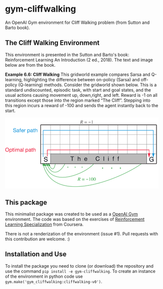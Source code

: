 # gym-cliffwalking

An OpenAI Gym environment for Cliff Walking problem (from Sutton and Barto book).

## The Cliff Walking Environment

This environment is presented in the Sutton and Barto's book: Reinforcement Learning An Introduction (2 ed., 2018). The text and image below are from the book.

**Example 6.6: Cliff Walking** This gridworld example compares Sarsa and Q-learning, highlighting the difference between on-policy (Sarsa) and off-policy (Q-learning) methods. Consider the gridworld shown below. This is a standard undiscounted, episodic task, with start and goal states, and the usual actions causing movement up, down,right, and left. Reward is -1 on all transitions except those into the region marked “The Cliff”. Stepping into this region incurs a reward of -100 and sends the agent instantly back to the start.

![Cliff Walking representation](cliff_walking.png "Cliff Walking")

## This package

This minimalist package was created to be used as a [OpenAI Gym](https://gym.openai.com/) environment. The code was based on the exercises of [Reinforcement Learning Specialization](https://www.coursera.org/specializations/reinforcement-learning) from Coursera.

There is not a renderization of the environment (issue #1). Pull requests with this contribution are welcome.   :)

## Installation and Use

To install the package you need to clone (or download) the repository and use the command `pip install -e gym-cliffwalking`. 
To create an instance of the environment in python code use `gym.make('gym_cliffwalking:cliffwalking-v0')`.

